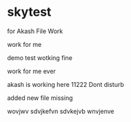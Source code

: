# skytest

for Akash File Work

work for me

demo test wotking fine


work for me ever

akash is working here
11222
Dont disturb

added new file missing

wovjwv
sdvjkefvn
sdvkejvb
wnvjenve

